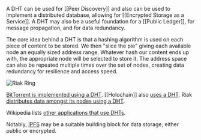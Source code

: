 A DHT can be used for [[Peer Discovery]] and also can be used to implement a distributed database, allowing for [[Encrypted Storage as a Service]].  A DHT may also be a useful foundation for a [[Public Ledger]], for message propagation, and for data redundancy.

The core idea behind a DHT is that a hashing algorithm is used on each piece of content to be stored.  We then "slice the pie" giving each available node an equally sized address range.  Whatever hash our content ends up with, the appropriate node will be selected to store it.  The address space can also be repeated multiple times over the set of nodes, creating data redundancy for resilience and access speed.

![Riak Ring](https://docs.riak.com/images/riak-ring.png)

[BitTorrent is implemented using a DHT](https://www.maketecheasier.com/how-bittorrent-dht-peer-discovery-works/).  [[Holochain]] also [uses a DHT](https://developer.holochain.org/concepts/4_dht/).  Riak [distributes data amongst its nodes using a DHT](https://docs.riak.com/riak/kv/2.2.3/learn/concepts/clusters.1.html).

Wikipedia lists [other applications that use DHTs](https://en.wikipedia.org/wiki/Distributed_hash_table#Examples).

Notably, [IPFS](https://ipfs.tech/) may be a suitable building block for data storage, either public or encrypted.

